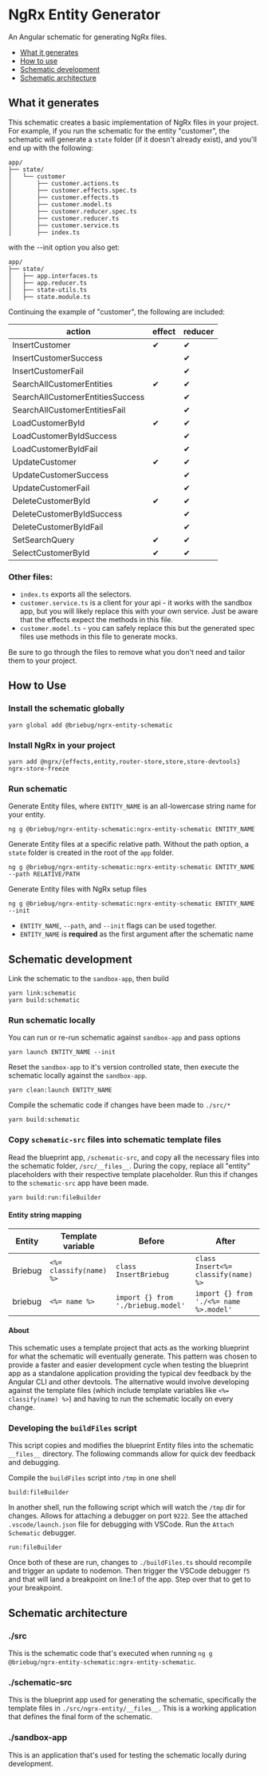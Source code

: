 # NgRx Entity Generator

An Angular schematic for generating NgRx files.

- [What it generates](#generated)
- [How to use](#how-to-use)
- [Schematic development](#development)
- [Schematic architecture](#architecture)

## What it generates <a name="generated"></a>

This schematic creates a basic implementation of NgRx files in your project. For example, if you run the schematic for the entity "customer", the schematic will generate a `state` folder (if it doesn't already exist), and you'll end up with the following:

```
app/
├── state/
│   └── customer
│       ├── customer.actions.ts
│       ├── customer.effects.spec.ts
│       ├── customer.effects.ts
│       ├── customer.model.ts
│       ├── customer.reducer.spec.ts
│       ├── customer.reducer.ts
│       ├── customer.service.ts
│       ├── index.ts
```
with the --init option you also get:
```
app/
├── state/
│   ├── app.interfaces.ts
│   ├── app.reducer.ts
│   ├── state-utils.ts
│   ├── state.module.ts
```

Continuing the example of "customer", the following are included:

| action | effect | reducer |
| ------ | ------ | ------- |
| InsertCustomer | ✔ | ✔ |
| InsertCustomerSuccess |  | ✔ |
| InsertCustomerFail | | ✔ |
| SearchAllCustomerEntities | ✔ |  ✔ |
| SearchAllCustomerEntitiesSuccess | | ✔ |
| SearchAllCustomerEntitiesFail |  | ✔ |
| LoadCustomerById | ✔ | ✔ |
| LoadCustomerByIdSuccess | | ✔ |
| LoadCustomerByIdFail |  | ✔ |
| UpdateCustomer | ✔ | ✔ |
| UpdateCustomerSuccess |  | ✔ |
| UpdateCustomerFail |  | ✔ |
| DeleteCustomerById | ✔ | ✔ |
| DeleteCustomerByIdSuccess |  | ✔ |
| DeleteCustomerByIdFail |  | ✔ |
| SetSearchQuery | ✔ | ✔ |
| SelectCustomerById | ✔ | ✔ |

### Other files:

- `index.ts` exports all the selectors. 
- `customer.service.ts` is a client for your api - it works with the sandbox app, but you will likely replace this with your own service. Just be aware that the effects expect the methods in this file.
- `customer.model.ts` - you can safely replace this but the generated spec files use methods in this file to generate mocks.

Be sure to go through the files to remove what you don't need and tailor them to your project.

## How to Use <a name="how-to-use"></a>

### Install the schematic globally

```shell
yarn global add @briebug/ngrx-entity-schematic
```

### Install NgRx in your project

```shell
yarn add @ngrx/{effects,entity,router-store,store,store-devtools} ngrx-store-freeze
```

### Run schematic

Generate Entity files, where `ENTITY_NAME` is an all-lowercase string name for your entity.

```shell
ng g @briebug/ngrx-entity-schematic:ngrx-entity-schematic ENTITY_NAME
```

Generate Entity files at a specific relative path. Without the path option, a `state` folder is created in the root of the `app` folder.

```shell
ng g @briebug/ngrx-entity-schematic:ngrx-entity-schematic ENTITY_NAME --path RELATIVE/PATH
```

Generate Entity files with NgRx setup files

```shell
ng g @briebug/ngrx-entity-schematic:ngrx-entity-schematic ENTITY_NAME --init
```

- `ENTITY_NAME`, `--path`, and `--init` flags can be used together.
- `ENTITY_NAME` is **required** as the first argument after the schematic name

## Schematic development <a name="development"></a>

Link the schematic to the `sandbox-app`, then build

```shell
yarn link:schematic
yarn build:schematic
```

### Run schematic locally

You can run or re-run schematic against `sandbox-app` and pass options

```shell
yarn launch ENTITY_NAME --init
```

Reset the `sandbox-app` to it's version controlled state, then execute the schematic locally against the `sandbox-app`.

```shell
yarn clean:launch ENTITY_NAME
```

Compile the schematic code if changes have been made to `./src/*`

```shell
yarn build:schematic
```

### Copy `schematic-src` files into schematic template files

Read the blueprint app, `/schematic-src`, and copy all the necessary files into the schematic folder, `/src/__files__`. During the copy, replace all "entity" placeholders with their respective template placeholder. Run this if changes to the `schematic-src` app have been made.

```shell
yarn build:run:fileBuilder
```

#### Entity string mapping

| Entity | Template variable | Before | After |
| ------ | ----------------- |--|--|
|Briebug|`<%= classify(name) %>` |`class InsertBriebug`|`class Insert<%= classify(name) %>` |
|briebug|`<%= name %>` |`import {} from './briebug.model'`|`import {} from './<%= name %>.model'`|

#### About

This schematic uses a template project that acts as the working blueprint for what the schematic will eventually generate. This pattern was chosen to provide a faster and easier development cycle when testing the blueprint app as a standalone application providing the typical dev feedback by the Angular  CLI and other devtools. The alternative would involve developing against the template files (which include template variables like `<%= classify(name) %>`) and having to run the schematic locally on every change.

### Developing the `buildFiles` script

This script copies and modifies the blueprint Entity files into the schematic `__files__` directory. The following commands allow for quick dev feedback and debugging.

Compile the `buildFiles` script into `/tmp` in one shell

```shell
build:fileBuilder
```

In another shell, run the following script which will watch the `/tmp` dir for changes. Allows for attaching a debugger on port `9222`. See the attached `.vscode/launch.json` file for debugging with VSCode. Run the `Attach Schematic` debugger.

```shell
run:fileBuilder
```

Once both of these are run, changes to `./buildFiles.ts` should recompile and trigger an update to nodemon. Then trigger the VSCode debugger `f5` and that will land a breakpoint on line:1 of the app. Step over that to get to your breakpoint.

## Schematic architecture <a name="architecture"></a>

### ./src

This is the schematic code that's executed when running `ng g @briebug/ngrx-entity-schematic:ngrx-entity-schematic`.

### ./schematic-src

This is the blueprint app used for generating the schematic, specifically the template files in `./src/ngrx-entity/__files__`. This is a working application that defines the final form of the schematic.

### ./sandbox-app

This is an application that's used for testing the schematic locally during development.
